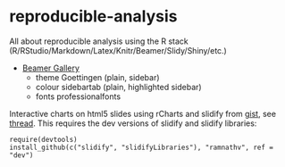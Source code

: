 reproducible-analysis
=====================

All about reproducible analysis using the R stack (R/RStudio/Markdown/Latex/Knitr/Beamer/Slidy/Shiny/etc.)

* [Beamer Gallery](http://deic.uab.es/~iblanes/beamer_gallery/individual/Goettingen-default-default.html)
  * theme
  Goettingen (plain, sidebar)
  * colour sidebartab (plain, highlighted sidebar)
  * fonts professionalfonts

Interactive charts on html5 slides using rCharts and slidify from [gist](https://gist.github.com/3340d43d8c09ffcd53e3.git), see [thread](https://github.com/ramnathv/slidify/issues/244).  This requires the dev versions of slidify and slidify libraries:

```
require(devtools)
install_github(c("slidify", "slidifyLibraries"), "ramnathv", ref = "dev")
```
